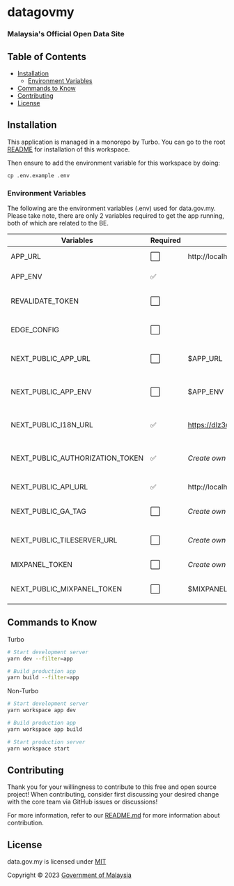 # datagovmy

### Malaysia's Official Open Data Site

## Table of Contents

- [Installation](#installation)
  - [Environment Variables](#environment-variables)
- [Commands to Know](#commands-to-know)
- [Contributing](#contributing)
- [License](#license)

## Installation

This application is managed in a monorepo by Turbo. You can go to the root [README](../../README.md#installation) for installation of this workspace.

Then ensure to add the environment variable for this workspace by doing:

```
cp .env.example .env
```

### Environment Variables

The following are the environment variables (.env) used for data.gov.my. Please take note, there are only 2 variables required to get the app running, both of which are related to the BE.

| Variables                       | Required | Default                              | Description                                     |
| ------------------------------- | -------- | ------------------------------------ | ----------------------------------------------- |
| APP_URL                         | ⬜️      | http://localhost:3000 (development)  | App domain. Optional                            |
| APP_ENV                         | ✅       |                                      | App current environment                         |
| REVALIDATE_TOKEN                | ⬜️      |                                      | BE token to revalidate staitc site. Optional    |
| EDGE_CONFIG                     | ⬜️      |                                      | Add to use rolling token. Optional              |
| NEXT_PUBLIC_APP_URL             | ⬜️      | $APP_URL                             | App domain, made public. Optional               |
| NEXT_PUBLIC_APP_ENV             | ⬜️      | $APP_ENV                             | App environment, made public. Optional          |
| NEXT_PUBLIC_I18N_URL            | ✅       | https://dlz3uh7rpztx1.cloudfront.net | i18n url. Used to serve translation json        |
| NEXT_PUBLIC_AUTHORIZATION_TOKEN | ✅       | _Create own_                         | Authorization token for AKSARA BE communication |
| NEXT_PUBLIC_API_URL             | ✅       | http://localhost:8000 (development)  | AKSARA BE base URL                              |
| NEXT_PUBLIC_GA_TAG              | ⬜️      | _Create own_                         | Google Analytics Tag. Optional                  |
| NEXT_PUBLIC_TILESERVER_URL      | ⬜️      | _Create own_                         | OpenStreetMap API key. Optional                 |
| MIXPANEL_TOKEN                  | ⬜️      | _Create own_                         | Mixpanel token. Optional                        |
| NEXT_PUBLIC_MIXPANEL_TOKEN      | ⬜️      | $MIXPANEL_TOKEN                      | Mixpanel token, made public. Optional           |

## Commands to Know

Turbo

```bash
# Start development server
yarn dev --filter=app

# Build production app
yarn build --filter=app
```

Non-Turbo

```bash
# Start development server
yarn workspace app dev

# Build production app
yarn workspace app build

# Start production server
yarn workspace start
```

## Contributing

Thank you for your willingness to contribute to this free and open source project! When contributing, consider first discussing your desired change with the core team via GitHub issues or discussions!

For more information, refer to our [README.md](../../README.md#contributing) for more information about contribution.

## License

data.gov.my is licensed under [MIT](/LICENSE.md)

Copyright © 2023 [Government of Malaysia](#)
